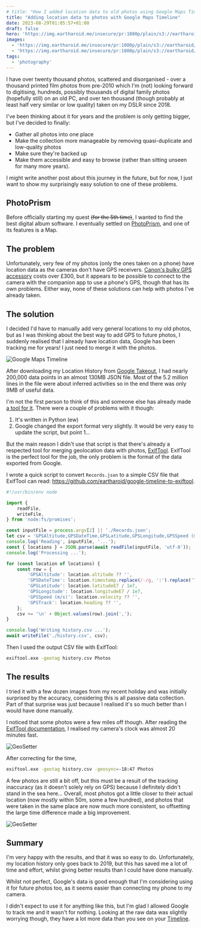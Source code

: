 ```yaml
---
# title: "How I added location data to old photos using Google Maps Timeline" # too long
title: "Adding location data to photos with Google Maps Timeline"
date: 2023-08-29T01:05:57+01:00
draft: false
hero: 'https://img.eartharoid.me/insecure/pr:1080p/plain/s3://eartharoid/my-photos/misc/IMG_9612.JPG@webp'
images:
  - 'https://img.eartharoid.me/insecure/pr:1080p/plain/s3://eartharoid/my-photos/misc/IMG_9399.JPG@webp'
  - 'https://img.eartharoid.me/insecure/pr:1080p/plain/s3://eartharoid/my-photos/misc/IMG_9399.JPG@webp'
tags:
  - 'photography'
---
```


I have over twenty thousand photos, scattered and disorganised -
over a thousand printed film photos from pre-2010 which I'm (not) looking forward to digitising,
hundreds, possibly thousands of digital family photos (hopefully still) on an old PC,
and over ten thousand (though probably at least half very similar or low quality) taken on my DSLR since 2018.

I've been thinking about it for years and the problem is only getting bigger, but I've decided to finally:

- Gather all photos into one place
- Make the collection more manageable by removing quasi-duplicate and low-quality photos
- Make sure they're backed up
- Make them accessible and easy to browse (rather than sitting unseen for many more years).

I might write another post about this journey in the future, but for now, I just want to show my surprisingly easy solution to one of these problems.

## PhotoPrism

Before officially starting my quest ~~(for the 5th time)~~, I wanted to find the best digital album software.
I eventually settled on [PhotoPrism](https://www.photoprism.app/), and one of its features is a Map.

## The problem

Unfortunately, very few of my photos (only the ones taken on a phone) have location data as the cameras don't have GPS receivers.
[Canon's bulky GPS accessory](https://store.canon.co.uk/canon-gp-e2-gps-receiver/6363B001/) costs over £300,
but it appears to be possible to connect to the camera with the companion app to use a phone's GPS, though that has its own problems.
Either way, none of these solutions can help with photos I've already taken.

## The solution

I decided I'd have to manually add very general locations to my old photos, but as I was thinking about the best way to add GPS to future photos,
I suddenly realised that I already have location data, Google has been tracking me for years! I just need to merge it with the photos.

![Google Maps Timeline](/img/firefox_ZudnqkN3PW.png)


After downloading my Location History from [Google Takeout](https://takeout.google.com/), I had nearly 200,000 data points in an almost 130MB JSON file.
Most of the 5.2 million lines in the file were about inferred activities so in the end there was only 9MB of useful data.

I'm not the first person to think of this and someone else has already made [a tool for it](https://chuckleplant.github.io/2018/07/23/google-photos-geotag.html).
There were a couple of problems with it though:

1. It's written in Python (ew)
2. Google changed the export format very slightly. It would be very easy to update the script, but point 1...

But the main reason I didn't use that script is that there's already a respected tool for merging geolocation data with photos, [ExifTool](https://exiftool.org/).
ExifTool is the perfect tool for the job, the only problem is the format of the data exported from Google.

I wrote a quick script to convert `Records.json` to a simple CSV file that ExifTool can read: <https://github.com/eartharoid/google-timeline-to-exiftool>.

```js
#!/usr/bin/env node

import {
	readFile,
	writeFile,
} from 'node:fs/promises';

const inputFile = process.argv[2] || './Records.json';
let csv = 'GPSAltitude,GPSDateTime,GPSLatitude,GPSLongitude,GPSSpeed (m/s),GPSTrack';
console.log('Reading', inputFile, '...');
const { locations } = JSON.parse(await readFile(inputFile, 'utf-8'));
console.log('Processing ...');

for (const location of locations) {
	const row = {
		'GPSAltitude': location.altitude ?? '',
		'GPSDateTime': location.timestamp.replace(/-/g, ':').replace('T', ' '),
		'GPSLatitude': location.latitudeE7 / 1e7,
		'GPSLongitude': location.longitudeE7 / 1e7,
		'GPSSpeed (m/s)': location.velocity ?? '',
		'GPSTrack': location.heading ?? '',
	};
	csv += '\n' + Object.values(row).join(',');
}

console.log('Writing history.csv ...');
await writeFile('./history.csv', csv);
```

Then I used the output CSV file with ExifTool:

```sh
exiftool.exe -geotag history.csv Photos
```

## The results

I tried it with a few dozen images from my recent holiday and was initially surprised by the accuracy, considering this is all passive data collection.
Part of that surprise was just because I realised it's so much better than I would have done manually.

I noticed that some photos were a few miles off though.
After reading the [ExifTool documentation](https://www.exiftool.org/geotag.html), I realised my camera's clock was almost 20 minutes fast.

![GeoSetter](/img/GeoSetter_agETHLtMBx.png)

After correcting for the time,

```sh
exiftool.exe -geotag history.csv -geosync=-18:47 Photos
```

A few photos are still a bit off, but this must be a result of the tracking inaccuracy (as it doesn't solely rely on GPS) because I definitely didn't stand in the sea here...
Overall, most photos got a little closer to their actual location (now mostly within 50m, some a few hundred),
and photos that were taken in the same place are now much more consistent, so offsetting the large time difference made a big improvement.

![GeoSetter](/img/GeoSetter_cDQjLYFQSM.png)



## Summary

I'm very happy with the results, and that it was so easy to do.
Unfortunately, my location history only goes back to 2019, but this has saved me a lot of time and effort, whilst giving better results than I could have done manually.

Whilst not perfect, Google's data is good enough that I'm considering using it for future photos too, as it seems easier than connecting my phone to my camera.

I didn't expect to use it for anything like this, but I'm glad I allowed Google to track me and it wasn't for nothing.
Looking at the raw data was slightly worrying though, they have a lot more data than you see on your [Timeline](https://timeline.google.com/).